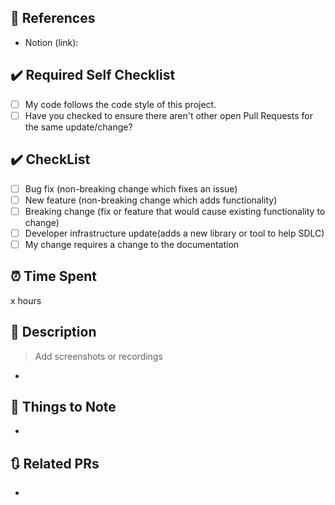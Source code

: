 ## 🔗 References

- Notion (link):

## ✔️ Required Self Checklist

- [ ] My code follows the code style of this project.
- [ ] Have you checked to ensure there aren't other open Pull Requests for the same update/change?

## ✔️ CheckList

- [ ] Bug fix (non-breaking change which fixes an issue)
- [ ] New feature (non-breaking change which adds functionality)
- [ ] Breaking change (fix or feature that would cause existing functionality to change)
- [ ] Developer infrastructure update(adds a new library or tool to help SDLC)
- [ ] My change requires a change to the documentation

## ⏰ Time Spent

x hours

## 💬 Description

> Add screenshots or recordings

-

## 🚧 Things to Note

-

## 🔃 Related PRs

-
